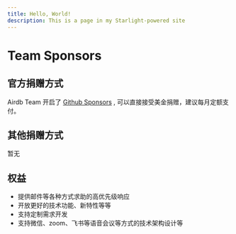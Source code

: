 ```yaml
---
title: Hello, World!
description: This is a page in my Starlight-powered site
---
```


# Team Sponsors

## 官方捐赠方式

Airdb Team 开启了 [Github Sponsors](https://github.com/sponsors/airdb) , 可以直接接受美金捐赠，建议每月定额支付。

## 其他捐赠方式

暂无

## 权益

- 提供邮件等各种方式求助的高优先级响应
- 开放更好的技术功能、新特性等等
- 支持定制需求开发
- 支持微信、zoom、飞书等语音会议等方式的技术架构设计等
